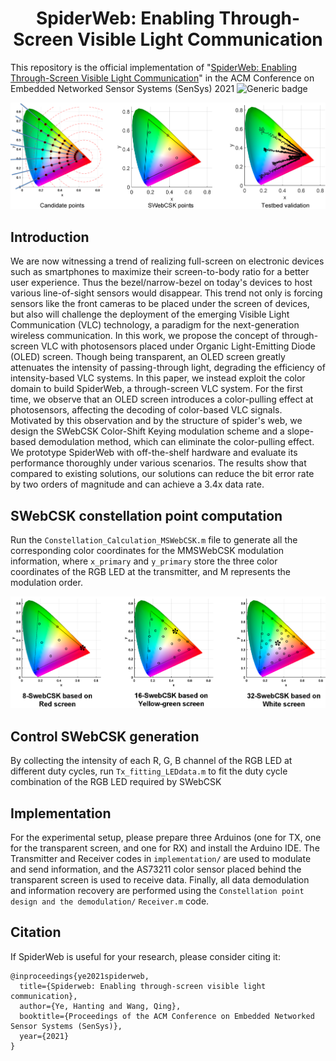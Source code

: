 <h1 align="center"> SpiderWeb: Enabling Through-Screen Visible Light Communication</h1>

This repository is the official implementation of "[SpiderWeb: Enabling Through-Screen Visible Light Communication](https://doi.org/10.1145/3485730.3485948)"
in the ACM Conference on Embedded Networked Sensor Systems (SenSys) 2021 
![Generic badge](https://img.shields.io/badge/code-official-green.svg)

![overview1](./Overview1.png)

## Introduction
We are now witnessing a trend of realizing full-screen on electronic devices such as smartphones to maximize their screen-to-body ratio for a better user experience. Thus the bezel/narrow-bezel on today's devices to host various line-of-sight sensors would disappear. This trend not only is forcing sensors like the front cameras to be placed under the screen of devices, but also will challenge the deployment of the emerging Visible Light Communication (VLC) technology, a paradigm for the next-generation wireless communication. In this work, we propose the concept of through-screen VLC with photosensors placed under Organic Light-Emitting Diode (OLED) screen. Though being transparent, an OLED screen greatly attenuates the intensity of passing-through light, degrading the efficiency of intensity-based VLC systems. In this paper, we instead exploit the color domain to build SpiderWeb, a through-screen VLC system. For the first time, we observe that an OLED screen introduces a color-pulling effect at photosensors, affecting the decoding of color-based VLC signals. Motivated by this observation and by the structure of spider's web, we design the SWebCSK Color-Shift Keying modulation scheme and a slope-based demodulation method, which can eliminate the color-pulling effect. We prototype SpiderWeb with off-the-shelf hardware and evaluate its performance thoroughly under various scenarios. The results show that compared to existing solutions, our solutions can reduce the bit error rate by two orders of magnitude and can achieve a 3.4x data rate.

## SWebCSK constellation point computation
Run the `Constellation_Calculation_MSWebCSK.m` file to generate all the corresponding color coordinates for the MMSWebCSK modulation information, where `x_primary` and `y_primary` store the three color coordinates of the RGB LED at the transmitter, and M represents the modulation order.

![overview2](./Overview2.png)

## Control SWebCSK generation
By collecting the intensity of each R, G, B channel of the RGB LED at different duty cycles, run `Tx_fitting_LEDdata.m` to fit the duty cycle combination of the RGB LED required by SWebCSK


## Implementation
For the experimental setup, please prepare three Arduinos (one for TX, one for the transparent screen, and one for RX) and install the Arduino IDE. The Transmitter and Receiver codes in `implementation/` are used to modulate and send information, and the AS73211 color sensor placed behind the transparent screen is used to receive data. Finally, all data demodulation and information recovery are performed using the `Constellation point design and the demodulation/` `Receiver.m` code.

## Citation

If SpiderWeb is useful for your research, please consider citing it:

```
@inproceedings{ye2021spiderweb,
  title={Spiderweb: Enabling through-screen visible light communication},
  author={Ye, Hanting and Wang, Qing},
  booktitle={Proceedings of the ACM Conference on Embedded Networked Sensor Systems (SenSys)},
  year={2021}
}
```